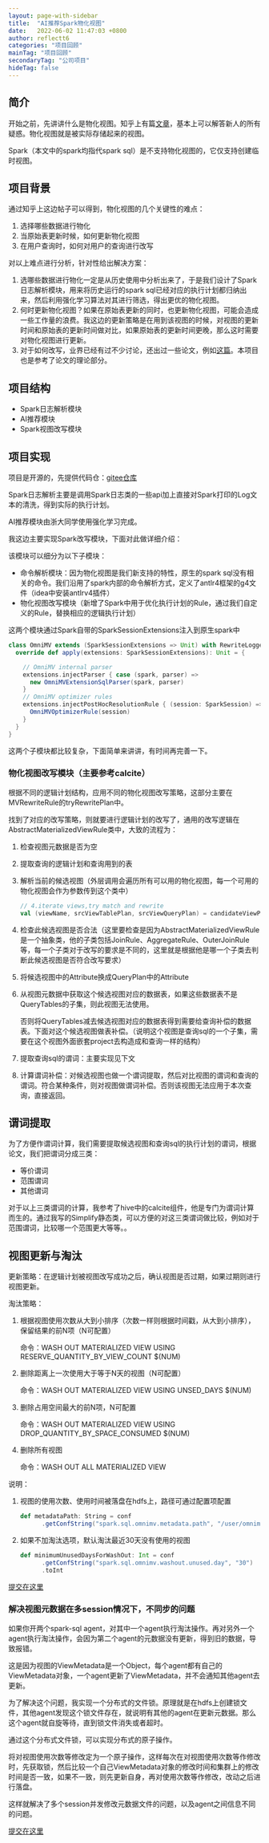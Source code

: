 ```yaml
---
layout: page-with-sidebar
title:  "AI推荐Spark物化视图"
date:   2022-06-02 11:47:03 +0800
author: reflectt6
categories: "项目回顾"
mainTag: "项目回顾"
secondaryTag: "公司项目"
hideTag: false
---
```


## 简介

开始之前，先讲讲什么是物化视图。知乎上有篇[文章](https://zhuanlan.zhihu.com/p/484146629)，基本上可以解答新人的所有疑惑。物化视图就是被实际存储起来的视图。

Spark（本文中的spark均指代spark sql）是不支持物化视图的，它仅支持创建临时视图。

## 项目背景

通过知乎上这边帖子可以得到，物化视图的几个关键性的难点：

1. 选择哪些数据进行物化
2. 当原始表更新时候，如何更新物化视图
3. 在用户查询时，如何对用户的查询进行改写

对以上难点进行分析，针对性给出解决方案：

1. 选哪些数据进行物化一定是从历史使用中分析出来了，于是我们设计了Spark日志解析模块，用来将历史运行的spark sql已经对应的执行计划都归纳出来，然后利用强化学习算法对其进行筛选，得出更优的物化视图。
2. 何时更新物化视图？如果在原始表更新的同时，也更新物化视图，可能会造成一些工作量的浪费。我这边的更新策略是在用到该视图的时候，对视图的更新时间和原始表的更新时间做对比，如果原始表的更新时间更晚，那么这时需要对物化视图进行更新。
3. 对于如何改写，业界已经有过不少讨论，还出过一些论文，例如[这篇](https://courses.cs.washington.edu/courses/cse591d/01sp/opt_views.pdf)。本项目也是参考了论文的理论部分。

## 项目结构

- Spark日志解析模块
- AI推荐模块
- Spark视图改写模块

## 项目实现

项目是开源的，先提供代码仓：[gitee仓库](https://gitee.com/reflectt6/boostkit-bigdata/commits/main)

Spark日志解析主要是调用Spark日志类的一些api加上直接对Spark打印的Log文本的清洗，得到实际的执行计划。

AI推荐模块由浙大同学使用强化学习完成。

我这边主要实现Spark改写模块，下面对此做详细介绍：

该模块可以细分为以下子模块：

- 命令解析模块：因为物化视图是我们新支持的特性，原生的spark sql没有相关的命令。我们沿用了spark内部的命令解析方式，定义了antlr4框架的g4文件（idea中安装antlrv4插件）
- 物化视图改写模块（新增了Spark中用于优化执行计划的Rule，通过我们自定义的Rule，替换相应的逻辑执行计划）

这两个模块通过Spark自带的SparkSessionExtensions注入到原生spark中

```scala
class OmniMV extends (SparkSessionExtensions => Unit) with RewriteLogger {
  override def apply(extensions: SparkSessionExtensions): Unit = {

    // OmniMV internal parser
    extensions.injectParser { case (spark, parser) =>
      new OmniMVExtensionSqlParser(spark, parser)
    }
    // OmniMV optimizer rules
    extensions.injectPostHocResolutionRule { (session: SparkSession) =>
      OmniMVOptimizerRule(session)
    }
  }
}
```

这两个子模块都比较复杂，下面简单来讲讲，有时间再完善一下。

### 物化视图改写模块（主要参考calcite）

根据不同的逻辑计划结构，应用不同的物化视图改写策略，这部分主要在MVRewriteRule的tryRewritePlan中。

找到了对应的改写策略，则就要进行逻辑计划的改写了，通用的改写逻辑在AbstractMaterializedViewRule类中，大致的流程为：

1. 检查视图元数据是否为空

2. 提取查询的逻辑计划和查询用到的表

3. 解析当前的候选视图（外层调用会遍历所有可以用的物化视图，每一个可用的物化视图会作为参数传到这个类中）

   ```scala
   // 4.iterate views,try match and rewrite
   val (viewName, srcViewTablePlan, srcViewQueryPlan) = candidateViewPlan
   ```

4. 检查此候选视图是否合法（这里要检查是因为AbstractMaterializedViewRule是一个抽象类，他的子类包括JoinRule、AggregateRule、OuterJoinRule等，每一个子类对于改写的要求是不同的，这里就是根据他是哪一个子类去判断此候选视图是否符合改写要求）

5. 将候选视图中的Attribute换成QueryPlan中的Attribute

6. 从视图元数据中获取这个候选视图对应的数据表，如果这些数据表不是QueryTables的子集，则此视图无法使用。

   否则将QueryTables减去候选视图对应的数据表得到需要给查询补偿的数据表。下面对这个候选视图做表补偿。（说明这个视图是查询sql的一个子集，需要在这个视图外面嵌套project去构造成和查询一样的结构）

7. 提取查询sql的谓词：主要实现见下文

8. 计算谓词补偿：对候选视图也做一个谓词提取，然后对比视图的谓词和查询的谓词。符合某种条件，则对视图做谓词补偿。否则该视图无法应用于本次查询，直接返回。



## 谓词提取

为了方便作谓词计算，我们需要提取候选视图和查询sql的执行计划的谓词，根据论文，我们把谓词分成三类：

- 等价谓词
- 范围谓词
- 其他谓词

对于以上三类谓词的计算，我参考了hive中的calcite组件，他是专门为谓词计算而生的。通过我写的Simplify静态类，可以方便的对这三类谓词做比较，例如对于范围谓词，比较哪一个范围更大等等。。

## 视图更新与淘汰

更新策略：在逻辑计划被视图改写成功之后，确认视图是否过期，如果过期则进行视图更新。

淘汰策略：

1. 根据视图使用次数从大到小排序（次数一样则根据时间戳，从大到小排序），保留结果的前N项（N可配置）

   命令：WASH OUT MATERIALIZED VIEW USING RESERVE_QUANTITY_BY_VIEW_COUNT $(NUM)

2. 删除距离上一次使用大于等于N天的视图（N可配置）

   命令：WASH OUT MATERIALIZED VIEW USING UNSED_DAYS $(NUM)

3. 删除占用空间最大的前N项，N可配置

   命令：WASH OUT MATERIALIZED VIEW USING DROP_QUANTITY_BY_SPACE_CONSUMED $(NUM)

4. 删除所有视图

   命令：WASH OUT ALL MATERIALIZED VIEW

说明：

1. 视图的使用次数、使用时间被落盘在hdfs上，路径可通过配置项配置

   ```scala
   def metadataPath: String = conf
         .getConfString("spark.sql.omnimv.metadata.path", "/user/omnimv/metadata")
   ```

2. 如果不加淘汰选项，默认淘汰最近30天没有使用的视图

   ```scala
   def minimumUnusedDaysForWashOut: Int = conf
         .getConfString("spark.sql.omnimv.washout.unused.day", "30")
         .toInt
   ```

[提交在这里](https://gitee.com/reflectt6/boostkit-bigdata/commit/d2292fd019be748a32a9e396e82f22f7672eab5c)

### 解决视图元数据在多session情况下，不同步的问题

如果你开两个spark-sql agent，对其中一个agent执行淘汰操作。再对另外一个agent执行淘汰操作，会因为第二个agent的元数据没有更新，得到旧的数据，导致报错。

这是因为视图的ViewMetadata是一个Object，每个agent都有自己的ViewMetadata对象，一个agent更新了ViewMetadata，并不会通知其他agent去更新。

为了解决这个问题，我实现一个分布式的文件锁。原理就是在hdfs上创建锁文件，其他agent发现这个锁文件存在，就说明有其他的agent在更新元数据。那么这个agent就自旋等待，直到锁文件消失或者超时。

通过这个分布式文件锁，可以实现分布式的原子操作。

将对视图使用次数等修改定为一个原子操作，这样每次在对视图使用次数等作修改时，先获取锁，然后比较一个自己ViewMetadata对象的修改时间和集群上的修改时间是否一致，如果不一致，则先更新自身，再对使用次数等作修改，改动之后进行落盘。

这样就解决了多个session并发修改元数据文件的问题，以及agent之间信息不同的问题。

[提交在这里](https://gitee.com/reflectt6/boostkit-bigdata/commit/c12116b60f188585e58927636b96643272f892fa)





